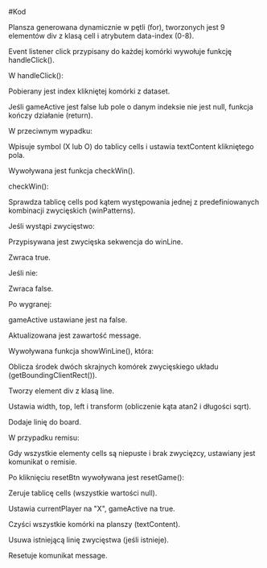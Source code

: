 #Kod

Plansza generowana dynamicznie w pętli (for), tworzonych jest 9 elementów div z klasą cell i atrybutem data-index (0-8).

Event listener click przypisany do każdej komórki wywołuje funkcję handleClick().

W handleClick():

Pobierany jest index klikniętej komórki z dataset.

Jeśli gameActive jest false lub pole o danym indeksie nie jest null, funkcja kończy działanie (return).

W przeciwnym wypadku:

Wpisuje symbol (X lub O) do tablicy cells i ustawia textContent klikniętego pola.

Wywoływana jest funkcja checkWin().

checkWin():

Sprawdza tablicę cells pod kątem występowania jednej z predefiniowanych kombinacji zwycięskich (winPatterns).

Jeśli wystąpi zwycięstwo:

Przypisywana jest zwycięska sekwencja do winLine.

Zwraca true.

Jeśli nie:

Zwraca false.

Po wygranej:

gameActive ustawiane jest na false.

Aktualizowana jest zawartość message.

Wywoływana funkcja showWinLine(), która:

Oblicza środek dwóch skrajnych komórek zwycięskiego układu (getBoundingClientRect()).

Tworzy element div z klasą line.

Ustawia width, top, left i transform (obliczenie kąta atan2 i długości sqrt).

Dodaje linię do board.

W przypadku remisu:

Gdy wszystkie elementy cells są niepuste i brak zwycięzcy, ustawiany jest komunikat o remisie.

Po kliknięciu resetBtn wywoływana jest resetGame():

Zeruje tablicę cells (wszystkie wartości null).

Ustawia currentPlayer na "X", gameActive na true.

Czyści wszystkie komórki na planszy (textContent).

Usuwa istniejącą linię zwycięstwa (jeśli istnieje).

Resetuje komunikat message.

